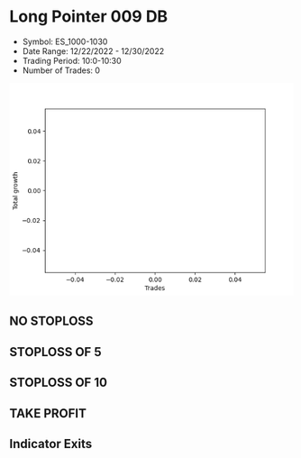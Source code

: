 # Long Pointer 009 DB 
- Symbol: ES_1000-1030
- Date Range: 12/22/2022 - 12/30/2022
- Trading Period: 10:0-10:30
- Number of Trades: 0

![Plot](LongPointer009DBES_1000-1030.png)
## NO STOPLOSS














## STOPLOSS OF 5














## STOPLOSS OF 10














## TAKE PROFIT











## Indicator Exits


